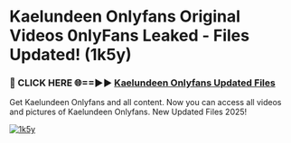 # Kaelundeen Onlyfans Original Videos 0nlyFans Leaked - Files Updated! (1k5y)

<h3>🔴 CLICK HERE 🌐==►► <a href="https://tinyurl.com/2wckxsce" rel="nofollow">Kaelundeen Onlyfans Updated Files</a></h3>

Get Kaelundeen Onlyfans and all content. Now you can access all videos and pictures of Kaelundeen Onlyfans. New Updated Files 2025!

[![1k5y](https://i.imgur.com/AFduVYN.gif)](https://tinyurl.com/2wckxsce)
